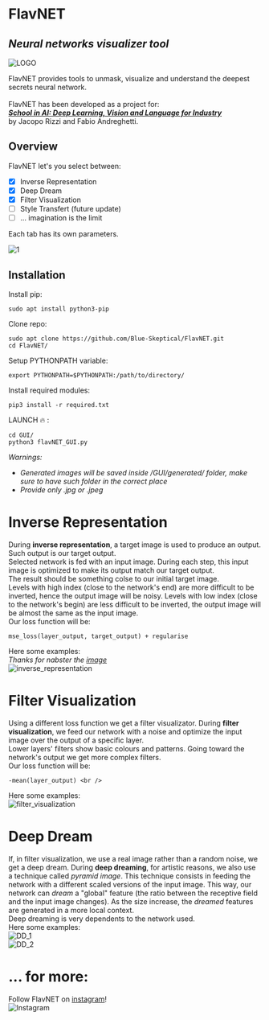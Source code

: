 # FlavNET
## _Neural networks visualizer tool_

![LOGO](./logo.png)

FlavNET provides tools to unmask, visualize and understand the deepest secrets neural network.<br /><br />
FlavNET has been developed as a project for:<br />
[_**School in AI: Deep Learning, Vision and Language for Industry**_](https://aischools.it/)  
by Jacopo Rizzi and Fabio Andreghetti.

## Overview
FlavNET let's you select between:
- [x] Inverse Representation
- [x] Deep Dream
- [x] Filter Visualization
- [ ] Style Transfert (future update)
- [ ] ... imagination is the limit

Each tab has its own parameters.

![1](./guide_images/overview.png)

## Installation
Install pip:
```
sudo apt install python3-pip
```
Clone repo:
```
sudo apt clone https://github.com/Blue-Skeptical/FlavNET.git
cd FlavNET/
```
Setup PYTHONPATH variable:
```
export PYTHONPATH=$PYTHONPATH:/path/to/directory/
```
Install required modules:
```
pip3 install -r required.txt
```
LAUNCH :fire: :
```
cd GUI/
python3 flavNET_GUI.py
```

*Warnings:*
- *Generated images will be saved inside /GUI/generated/ folder, make sure to have such folder in the correct place*
- *Provide only .jpg or .jpeg*

# Inverse Representation
During __inverse representation__, a target image is used to produce an output. Such output is our target output.<br />
Selected network is fed with an input image. During each step, this input image is optimized to make its output match our target output. <br />
The result should be something colse to our initial target image.<br />
Levels with high index (close to the network's end) are more difficult to be inverted, hence the output image will be noisy.
Levels with low index (close to the network's begin) are less difficult to be inverted, the output image will be almost the same as the input image. <br />
Our loss function will be:
```
mse_loss(layer_output, target_output) + regularise
```

Here some examples:<br />
_Thanks for nabster the [image](https://pixabay.com/de/photos/tier-hirsch-tiere-s%c3%a4ugetier-gut-985126/)_
<br />
![inverse_representation](./guide_images/inverse_representation.png)

# Filter Visualization
Using a different loss function we get a filter visualizator. During __filter visualization__, we feed our network with a noise and optimize the input image over the output of a specific layer. <br />
Lower layers' filters show basic colours and patterns. Going toward the network's output we get more complex filters. <br />
Our loss function will be: <br />
```
-mean(layer_output) <br />
```
Here some examples: <br />
![filter_visualization](./guide_images/filter_visualization.png)

# Deep Dream
If, in filter visualization, we use a real image rather than a random noise, we get a deep dream.
During __deep dreaming__, for artistic reasons, we also use a technique called _pyramid image_.
This technique consists in feeding the network with a different scaled versions of the input image. This way, our network can _dream_ a "global" feature (the ratio between the receptive field and the input image changes). As the size increase, the _dreamed_ features are generated in a more local context.<br />
Deep dreaming is very dependents to the network used. <br />
Here some examples: <br />
![DD_1](./guide_images/DD_1.png)
<br />
![DD_2](./guide_images/DD_2.png)
<br />
# ... for more:
Follow FlavNET on [instagram](https://www.instagram.com/flavnet/)! <br />
![Instagram](./guide_images/Instagram-logo_a.png)
